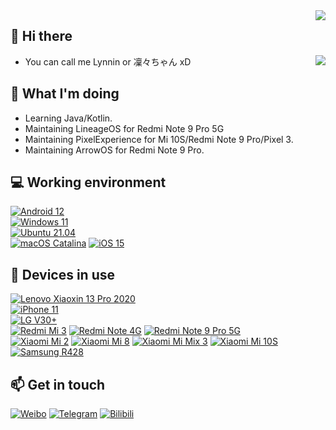 
<img align="right" src="https://komarev.com/ghpvc/?username=LynnrinChan" />

## 👋 Hi there

<a href="https://spotify-github-profile.vercel.app/api/view?uid=tgtfnoq6d6wccnfcxcjiwyzv7&redirect=true"><img align="right" src="https://spotify-github-profile.vercel.app/api/view?uid=tgtfnoq6d6wccnfcxcjiwyzv7&cover_image=true&theme=novatorem&bar_color=53b14f&bar_color_cover=false" /></a>

 - You can call me Lynnin or 凜々ちゃん xD

## 🤔 What I'm doing
 - Learning Java/Kotlin.
 - Maintaining LineageOS for Redmi Note 9 Pro 5G
 - Maintaining PixelExperience for Mi 10S/Redmi Note 9 Pro/Pixel 3.
 - Maintaining ArrowOS for Redmi Note 9 Pro.

## 💻 Working environment
[![Android 12](https://img.shields.io/badge/Android%2012-3ddc84?style=flat-square&logo=android&logoColor=ffffff)](https://www.android.com/android-12/)<br>
[![Windows 11](https://img.shields.io/badge/Windows%2011-00adef?style=flat-square&logo=windows&logoColor=ffffff)](#)<br>
[![Ubuntu 21.04](https://img.shields.io/badge/Ubuntu%2021%2e04-dd4814?style=flat-square&logo=ubuntu&logoColor=ffffff)](https://releases.ubuntu.com/21.04/)<br>
[![macOS Catalina](https://img.shields.io/badge/macOS%20Catalina-4f4f4f?style=flat-square&logo=macos&logoColor=ffffff)](https://web.archive.org/web/20201021022611/https://www.apple.com/macos/catalina/)
[![iOS 15](https://img.shields.io/badge/iOS%2015-4f4f4f?style=flat-square&logo=iOS&logoColor=ffffff)](https://www.apple.com/ios/ios-15/)<br>

## 📱 Devices in use

[![Lenovo Xiaoxin 13 Pro 2020](https://img.shields.io/badge/Lenovo%20Xiaoxin%2013%20Pro%202020-e60012?style=flat-square&logo=lenovo&logoColor=ffffff)](https://item.lenovo.com.cn/product/1007230.html)<br>
[![iPhone 11](https://img.shields.io/badge/iPhone%2011-a2aaad?style=flat-square&logo=apple&logoColor=ffffff)](https://support.apple.com/kb/SP804)<br>
[![LG V30+](https://img.shields.io/badge/LG%20V30+-C12446?style=flat-square&logo=lg&logoColor=ffffff)](https://www.lg.com/levant_en/mobile-phones/lg-V30-plus)<br>
[![Redmi Mi 3](https://img.shields.io/badge/Redmi%203-fd4900?style=flat-square&logo=xiaomi&logoColor=ffffff)](https://www.mi.com/hongmi3)
[![Redmi Note 4G](https://img.shields.io/badge/Redmi%20Note%204G-fd4900?style=flat-square&logo=xiaomi&logoColor=ffffff)](https://www.mi.com/note4g)
[![Redmi Note 9 Pro 5G](https://img.shields.io/badge/Redmi%20Note%209%20Pro%205G-fd4900?style=flat-square&logo=xiaomi&logoColor=ffffff)](https://www.mi.com/redminote9pro)<br>
[![Xiaomi Mi 2](https://img.shields.io/badge/Xiaomi%20Mi%202-fd4900?style=flat-square&logo=xiaomi&logoColor=ffffff)](https://www.gsmarena.com/xiaomi_mi_2-4928.phps)
[![Xiaomi Mi 8](https://img.shields.io/badge/Xiaomi%20Mi%208-fd4900?style=flat-square&logo=xiaomi&logoColor=ffffff)](https://www.mi.com/hk/mi8/specs)
[![Xiaomi Mi Mix 3](https://img.shields.io/badge/Xiaomi%20Mi%20Mix%203-fd4900?style=flat-square&logo=xiaomi&logoColor=ffffff)](https://www.mi.com/mix3/specs)
[![Xiaomi Mi 10S](https://img.shields.io/badge/Xiaomi%20Mi%2010S-fd4900?style=flat-square&logo=xiaomi&logoColor=ffffff)](https://www.mi.com/mi10s)
<br>
[![Samsung R428](https://img.shields.io/badge/Samsang%20R428-1428a0?style=flat-square&logo=Samsung&logoColor=ffffff)](https://icecat.biz/p/samsung/np-r428-da04in/r-notebooks-np-r428-19566795.html)
<br>

## 📫 Get in touch
[![Weibo](https://img.shields.io/badge/-@1404_xiaobao-e6162d?style=flat-square&logo=sina-weibo&logoColor=white&labelColor=e6162d)](https://weibo.com/u/5524053901)
[![Telegram](https://img.shields.io/badge/%40Lynnrin-0088cc?style=flat-square&logo=telegram&logoColor=ffffff)](https://t.me/Lynnrin_channel)
[![Bilibili](https://img.shields.io/badge/Lynnrin-07a3d7?style=flat-square&logo=bilibili&logoColor=ffffff)](https://space.bilibili.com/15431912)

<!-- ## 💰 Support my work

 - [PayPal](https://paypal.me/LynnrinChan)
 - [WeChat/AliPay](https://afdian.net/@Lynnrin) -->
